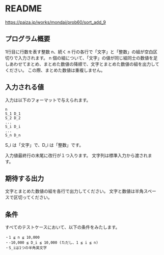 # README
https://paiza.jp/works/mondai/prob60/sort_add_9

## プログラム概要
1行目に行数を表す整数 n、続く n 行の各行で「文字」と「整数」の組が空白区切りで入力されます。
n 個の組について、「文字」の値が同じ組同士の数値を足しあわせてまとめ、まとめた数値の降順で、文字とまとめた数値の組を出力してください。
この際、まとめた数値は重複しません。

## 入力される値
入力は以下のフォーマットで与えられます。
```
n
S_1 D_1
S_2 D_2
...
S_i D_i
...
S_n D_n
```

S_i は「文字」で、D_i は「整数」です。


入力値最終行の末尾に改行が１つ入ります。
文字列は標準入力から渡されます。

## 期待する出力
文字とまとめた数値の組を各行で出力してください。
文字と数値は半角スペースで区切ってください。

## 条件
すべてのテストケースにおいて、以下の条件をみたします。
```
・1 ≦ n ≦ 10,000
・-10,000 ≦ D_i ≦ 10,000 (ただし、1 ≦ i ≦ n)
・S_iは1つの半角英文字
```